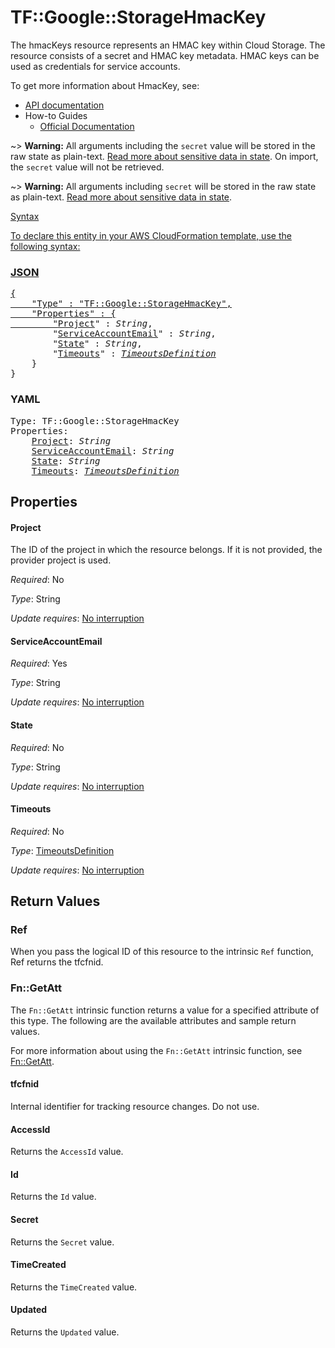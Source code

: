 # TF::Google::StorageHmacKey

The hmacKeys resource represents an HMAC key within Cloud Storage. The resource
consists of a secret and HMAC key metadata. HMAC keys can be used as credentials
for service accounts.


To get more information about HmacKey, see:

* [API documentation](https://cloud.google.com/storage/docs/json_api/v1/projects/hmacKeys)
* How-to Guides
    * [Official Documentation](https://cloud.google.com/storage/docs/authentication/managing-hmackeys)

~> **Warning:** All arguments including the `secret` value will be stored in the raw
state as plain-text. [Read more about sensitive data in state](/docs/state/sensitive-data.html).
On import, the `secret` value will not be retrieved.

~> **Warning:** All arguments including `secret` will be stored in the raw
state as plain-text. [Read more about sensitive data in state](/docs/state/sensitive-data.html).

<div class = "oics-button" style="float: right; margin: 0 0 -15px">
  <a href="https://console.cloud.google.com/cloudshell/open?cloudshell_git_repo=https%3A%2F%2Fgithub.c...

## Syntax

To declare this entity in your AWS CloudFormation template, use the following syntax:

### JSON

<pre>
{
    "Type" : "TF::Google::StorageHmacKey",
    "Properties" : {
        "<a href="#project" title="Project">Project</a>" : <i>String</i>,
        "<a href="#serviceaccountemail" title="ServiceAccountEmail">ServiceAccountEmail</a>" : <i>String</i>,
        "<a href="#state" title="State">State</a>" : <i>String</i>,
        "<a href="#timeouts" title="Timeouts">Timeouts</a>" : <i><a href="timeoutsdefinition.md">TimeoutsDefinition</a></i>
    }
}
</pre>

### YAML

<pre>
Type: TF::Google::StorageHmacKey
Properties:
    <a href="#project" title="Project">Project</a>: <i>String</i>
    <a href="#serviceaccountemail" title="ServiceAccountEmail">ServiceAccountEmail</a>: <i>String</i>
    <a href="#state" title="State">State</a>: <i>String</i>
    <a href="#timeouts" title="Timeouts">Timeouts</a>: <i><a href="timeoutsdefinition.md">TimeoutsDefinition</a></i>
</pre>

## Properties

#### Project

The ID of the project in which the resource belongs.
If it is not provided, the provider project is used.

_Required_: No

_Type_: String

_Update requires_: [No interruption](https://docs.aws.amazon.com/AWSCloudFormation/latest/UserGuide/using-cfn-updating-stacks-update-behaviors.html#update-no-interrupt)

#### ServiceAccountEmail

_Required_: Yes

_Type_: String

_Update requires_: [No interruption](https://docs.aws.amazon.com/AWSCloudFormation/latest/UserGuide/using-cfn-updating-stacks-update-behaviors.html#update-no-interrupt)

#### State

_Required_: No

_Type_: String

_Update requires_: [No interruption](https://docs.aws.amazon.com/AWSCloudFormation/latest/UserGuide/using-cfn-updating-stacks-update-behaviors.html#update-no-interrupt)

#### Timeouts

_Required_: No

_Type_: <a href="timeoutsdefinition.md">TimeoutsDefinition</a>

_Update requires_: [No interruption](https://docs.aws.amazon.com/AWSCloudFormation/latest/UserGuide/using-cfn-updating-stacks-update-behaviors.html#update-no-interrupt)

## Return Values

### Ref

When you pass the logical ID of this resource to the intrinsic `Ref` function, Ref returns the tfcfnid.

### Fn::GetAtt

The `Fn::GetAtt` intrinsic function returns a value for a specified attribute of this type. The following are the available attributes and sample return values.

For more information about using the `Fn::GetAtt` intrinsic function, see [Fn::GetAtt](https://docs.aws.amazon.com/AWSCloudFormation/latest/UserGuide/intrinsic-function-reference-getatt.html).

#### tfcfnid

Internal identifier for tracking resource changes. Do not use.

#### AccessId

Returns the <code>AccessId</code> value.

#### Id

Returns the <code>Id</code> value.

#### Secret

Returns the <code>Secret</code> value.

#### TimeCreated

Returns the <code>TimeCreated</code> value.

#### Updated

Returns the <code>Updated</code> value.

